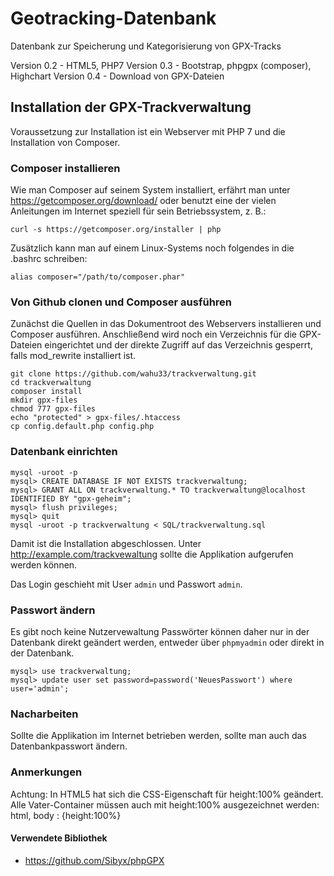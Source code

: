 Geotracking-Datenbank
==================


Datenbank zur Speicherung und Kategorisierung von GPX-Tracks

Version 0.2 - HTML5, PHP7
Version 0.3 - Bootstrap, phpgpx (composer), Highchart
Version 0.4 - Download von GPX-Dateien

Installation der GPX-Trackverwaltung
-------


Voraussetzung zur Installation ist ein Webserver mit PHP 7 und die Installation von Composer. 

### Composer installieren

Wie man Composer auf seinem System installiert, erfährt man unter https://getcomposer.org/download/ oder benutzt eine der vielen Anleitungen im Internet speziell für sein Betriebssystem, z. B.:

`````
curl -s https://getcomposer.org/installer | php
`````
Zusätzlich kann man auf einem Linux-Systems noch folgendes in die .bashrc schreiben:
`````
alias composer="/path/to/composer.phar"
`````

### Von Github clonen und Composer ausführen

Zunächst die Quellen in das Dokumentroot des Webservers installieren und Composer ausführen. Anschließend wird noch ein Verzeichnis für die GPX-Dateien eingerichtet und der direkte Zugriff auf das Verzeichnis gesperrt, falls mod_rewrite installiert ist.

````
git clone https://github.com/wahu33/trackverwaltung.git
cd trackverwaltung
composer install
mkdir gpx-files
chmod 777 gpx-files
echo "protected" > gpx-files/.htaccess
cp config.default.php config.php
````

### Datenbank einrichten

````
mysql -uroot -p
mysql> CREATE DATABASE IF NOT EXISTS trackverwaltung;
mysql> GRANT ALL ON trackverwaltung.* TO trackverwaltung@localhost IDENTIFIED BY "gpx-geheim";
mysql> flush privileges;
mysql> quit
mysql -uroot -p trackverwaltung < SQL/trackverwaltung.sql
````

Damit ist die Installation abgeschlossen. Unter http://example.com/trackvewaltung sollte die Applikation aufgerufen werden können.

Das Login geschieht mit User ````admin```` und Passwort ````admin````.

### Passwort ändern

Es gibt noch keine Nutzervewaltung Passwörter können daher nur in der Datenbank direkt geändert werden, entweder über ````phpmyadmin```` oder direkt in der Datenbank.

``````
mysql> use trackverwaltung;
mysql> update user set password=password('NeuesPasswort') where user='admin';
``````

### Nacharbeiten
Sollte die Applikation im Internet betrieben werden, sollte man auch das Datenbankpasswort ändern.


### Anmerkungen 

Achtung: In HTML5 hat sich die CSS-Eigenschaft für height:100% geändert.
Alle Vater-Container müssen auch mit height:100% ausgezeichnet werden:
html, body : {height:100%}

#### Verwendete Bibliothek

* https://github.com/Sibyx/phpGPX
